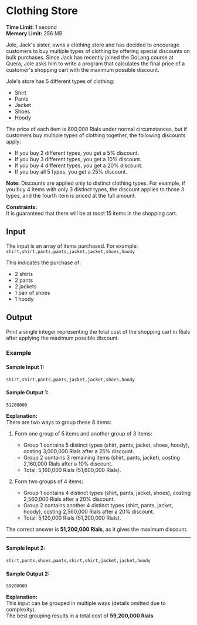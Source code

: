 
# Clothing Store

**Time Limit:** 1 second  
**Memory Limit:** 256 MB  

Jole, Jack's sister, owns a clothing store and has decided to encourage customers to buy multiple types of clothing by offering special discounts on bulk purchases. Since Jack has recently joined the GoLang course at Quera, Jole asks him to write a program that calculates the final price of a customer's shopping cart with the maximum possible discount.

Jole's store has 5 different types of clothing:

- Shirt  
- Pants  
- Jacket  
- Shoes  
- Hoody  

The price of each item is 800,000 Rials under normal circumstances, but if customers buy multiple types of clothing together, the following discounts apply:

- If you buy 2 different types, you get a 5% discount.  
- If you buy 3 different types, you get a 10% discount.  
- If you buy 4 different types, you get a 20% discount.  
- If you buy all 5 types, you get a 25% discount.  

**Note:** Discounts are applied only to distinct clothing types. For example, if you buy 4 items with only 3 distinct types, the discount applies to those 3 types, and the fourth item is priced at the full amount.

**Constraints:**  
It is guaranteed that there will be at most 15 items in the shopping cart.

## Input  
The input is an array of items purchased. For example:  
`shirt,shirt,pants,pants,jacket,jacket,shoes,hoody`

This indicates the purchase of:
- 2 shirts  
- 2 pants  
- 2 jackets  
- 1 pair of shoes  
- 1 hoody  

## Output  
Print a single integer representing the total cost of the shopping cart in Rials after applying the maximum possible discount.

### Example

#### Sample Input 1:
```plaintext
shirt,shirt,pants,pants,jacket,jacket,shoes,hoody
```

#### Sample Output 1:
```plaintext
51200000
```

**Explanation:**  
There are two ways to group these 8 items:

1. Form one group of 5 items and another group of 3 items:
   - Group 1 contains 5 distinct types (shirt, pants, jacket, shoes, hoody), costing 3,000,000 Rials after a 25% discount.
   - Group 2 contains 3 remaining items (shirt, pants, jacket), costing 2,160,000 Rials after a 10% discount.
   - Total: 5,160,000 Rials (51,600,000 Rials).

2. Form two groups of 4 items:
   - Group 1 contains 4 distinct types (shirt, pants, jacket, shoes), costing 2,560,000 Rials after a 20% discount.
   - Group 2 contains another 4 distinct types (shirt, pants, jacket, hoody), costing 2,560,000 Rials after a 20% discount.
   - Total: 5,120,000 Rials (51,200,000 Rials).

The correct answer is **51,200,000 Rials**, as it gives the maximum discount.

---

#### Sample Input 2:
```plaintext
shirt,pants,shoes,pants,shirt,shirt,jacket,jacket,hoody
```

#### Sample Output 2:
```plaintext
59200000
```

**Explanation:**  
This input can be grouped in multiple ways (details omitted due to complexity).  
The best grouping results in a total cost of **59,200,000 Rials**.
